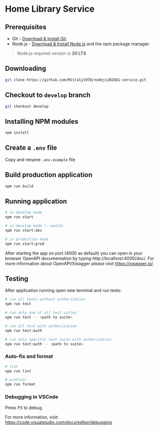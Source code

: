 # Home Library Service

## Prerequisites

- Git - [Download & Install Git](https://git-scm.com/downloads).
- Node.js - [Download & Install Node.js](https://nodejs.org/en/download/) and the npm package manager.
> Node.js required version is **20 LTS**

## Downloading

```bash
git clone https://github.com/RVitaly1978/nodejs2024Q1-service.git
```

## Checkout to `develop` branch

```bash
git checkout develop
```

## Installing NPM modules

```bash
npm install
```

## Create a `.env` file

Copy and rename `.env.example` file


## Build production application

```bash
npm run build
```

## Running application

```bash
# in develop mode
npm run start

# in develop mode (--watch)
npm run start:dev

# in production mode
npm run start:prod
```

After starting the app on port (4000 as default) you can open
in your browser OpenAPI documentation by typing http://localhost:4000/doc/.
For more information about OpenAPI/Swagger please visit https://swagger.io/.

## Testing

After application running open new terminal and run tests:

```bash
# run all tests without authorization
npm run test

# run only one of all test suites
npm run test -- <path to suite>

# run all test with authorization
npm run test:auth

# run only specific test suite with authorization
npm run test:auth -- <path to suite>
```


### Auto-fix and format

```bash
# lint
npm run lint

# prettier
npm run format
```

### Debugging in VSCode

Press <kbd>F5</kbd> to debug.

For more information, visit: https://code.visualstudio.com/docs/editor/debugging

